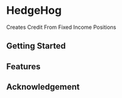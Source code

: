 # HedgeHog

Creates Credit From Fixed Income Positions

## Getting Started


## Features


## Acknowledgement
